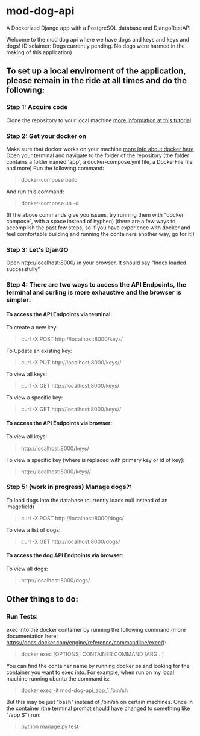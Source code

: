 # mod-dog-api
A Dockerized Django app with a PostgreSQL database and DjangoRestAPI

Welcome to the mod dog api where we have dogs and keys and keys and dogs!
(Disclaimer: Dogs currently pending. No dogs were harmed in the making of this application)

## To set up a local enviroment of the application, please remain in the ride at all times and do the following:

### Step 1: Acquire code
Clone the repository to your local machine [more information at this tutorial](https://git-scm.com/book/en/v2/Git-Basics-Getting-a-Git-Repository)

### Step 2: Get your docker on
Make sure that docker works on your machine [more info about docker here](https://docs.docker.com/)
Open your terminal and navigate to the folder of the repository (the folder contains a folder named 'app', a docker-compose.yml file, a DockerFile file, and more)
Run the following command: 
> docker-compose build 

And run this command: 
> docker-compose up -d

(If the above commands give you issues, try running them with "docker compose", with a space instead of hyphen)
(there are a few ways to accomplish the past few steps, so if you have experience with docker and feel comfortable building and running the containers another way, go for it!)

### Step 3: Let's DjanGO
Open http://localhost:8000/ in your browser. It should say "Index loaded successfully"

### Step 4: There are two ways to access the API Endpoints, the terminal and curling is more exhaustive and the browser is simpler:

#### To access the API Endpoints via terminal:
To create a new key:
> curl -X POST http://localhost:8000/keys/

To Update an existing key:
> curl -X PUT http://localhost:8000/keys/<pk>/

To view all keys:
> curl -X GET http://localhost:8000/keys/

To view a specific key:
> curl -X GET http://localhost:8000/keys/<pk>/

#### To access the API Endpoints via browser:
To view all keys:
> http://localhost:8000/keys/

To view a specific key (where <pk> is replaced with primary key or id of key):
> http://localhost:8000/keys/<pk>/


### Step 5: (work in progress) Manage dogs?:
To load dogs into the database (currently loads null instead of an imagefield)
> curl -X POST http://localhost:8000/dogs/

To view a list of dogs:
> curl -X GET http://localhost:8000/dogs/

#### To access the dog API Endpoints via browser:
To view all dogs:
> http://localhost:8000/dogs/

## Other things to do:
### Run Tests:
exec into the docker container by running the following command (more documentation here: https://docs.docker.com/engine/reference/commandline/exec/):
> docker exec [OPTIONS] CONTAINER COMMAND [ARG...]

You can find the container name by running docker ps and looking for the container you want to exec into. 
For example, when run on my local machine running ubuntu the command is:
> docker exec -it mod-dog-api_app_1 /bin/sh

But this may be just "bash" instead of /bin/sh on certain machines.
Once in the container (the terminal prompt should have changed to something like "/app $") run:
> python manage.py test
